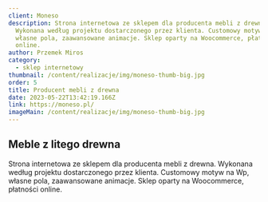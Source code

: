 ```yaml
---
client: Moneso
description: Strona internetowa ze sklepem dla producenta mebli z drewna.
  Wykonana według projektu dostarczonego przez klienta. Customowy motyw na Wp,
  własne pola, zaawansowane animacje. Sklep oparty na Woocommerce, płatności
  online.
author: Przemek Miros
category:
  - sklep internetowy
thumbnail: /content/realizacje/img/moneso-thumb-big.jpg
order: 5
title: Producent mebli z drewna
date: 2023-05-22T13:42:19.166Z
link: https://moneso.pl/
imageMain: /content/realizacje/img/moneso-thumb-big.jpg
---
```


## Meble z litego drewna

Strona internetowa ze sklepem dla producenta mebli z drewna. Wykonana według projektu dostarczonego przez klienta. Customowy motyw na Wp, własne pola, zaawansowane animacje. Sklep oparty na Woocommerce, płatności online.